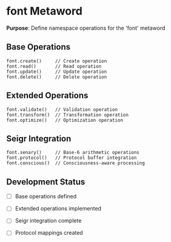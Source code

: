 # font Metaword

**Purpose**: Define namespace operations for the 'font' metaword

## Base Operations

```hyphos
font.create()     // Create operation
font.read()       // Read operation  
font.update()     // Update operation
font.delete()     // Delete operation
```

## Extended Operations

```hyphos
font.validate()   // Validation operation
font.transform()  // Transformation operation
font.optimize()   // Optimization operation
```

## Seigr Integration

```hyphos
font.senary()     // Base-6 arithmetic operations
font.protocol()   // Protocol buffer integration
font.conscious()  // Consciousness-aware processing
```

## Development Status

- [ ] Base operations defined
- [ ] Extended operations implemented  
- [ ] Seigr integration complete
- [ ] Protocol mappings created

